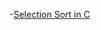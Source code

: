 
-[Selection Sort in C](https://github.com/AditiRout/winter-of-contributing/blob/turtle/C_CPP/Selection%20sort%20in%20c.md)



